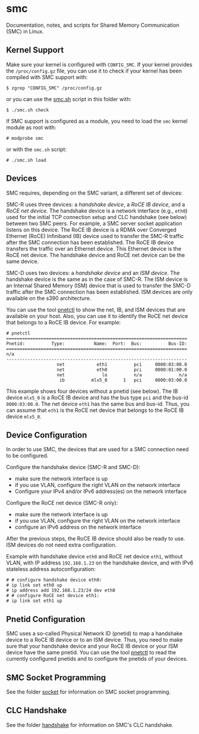 # smc

Documentation, notes, and scripts for Shared Memory Communication (SMC) in
Linux.

## Kernel Support

Make sure your kernel is configured with `CONFIG_SMC`. If your kernel provides
the `/proc/config.gz` file, you can use it to check if your kernel has been
compiled with SMC support with:

```console
$ zgrep "CONFIG_SMC" /proc/config.gz
```

or you can use the [smc.sh](smc.sh) script in this folder with:

```console
$ ./smc.sh check
```

If SMC support is configured as a module, you need to load the `smc` kernel
module as root with:

```console
# modprobe smc
```

or with the `smc.sh` script:

```console
# ./smc.sh load
```

## Devices

SMC requires, depending on the SMC variant, a different set of devices:

SMC-R uses three devices: a *handshake device*, a *RoCE IB device*, and a *RoCE
net device*. The handshake device is a network interface (e.g., `eth0`) used
for the initial TCP connection setup and CLC handshake (see below) between two
SMC peers. For example, a SMC server socket application listens on this device.
The RoCE IB device is a RDMA over Converged Ethernet (RoCE) Infiniband (IB)
device used to transfer the SMC-R traffic after the SMC connection has been
established. The RoCE IB device transfers the traffic over an Ethernet device.
This Ethernet device is the RoCE net device. The handshake device and RoCE net
device can be the same device.

SMC-D uses two devices: a *handshake device* and an *ISM device*. The handshake
device is the same as in the case of SMC-R. The ISM device is an Internal
Shared Memory (ISM) device that is used to transfer the SMC-D traffic after the
SMC connection has been established. ISM devices are only available on the s390
architecture.

You can use the tool [pnetctl](https://github.com/hwipl/pnetctl) to show the
net, IB, and ISM devices that are available on your host. Also, you can use it
to identify the RoCE net device that belongs to a RoCE IB device. For example:

```console
# pnetctl
====================================================================
Pnetid:          Type:           Name:  Port:  Bus:          Bus-ID:
====================================================================
n/a
--------------------------------------------------------------------
                   net            eth1          pci     0000:03:00.0
                   net            eth0          pci     0000:01:00.0
                   net              lo          n/a              n/a
                    ib          mlx5_0      1   pci     0000:03:00.0
```

This example shows four devices without a pnetid (see below). The IB device
`mlx5_0` is a RoCE IB device and has the bus type `pci` and the bus-id
`0000:03:00.0`. The net device `eth1` has the same bus and bus-id. Thus, you
can assume that `eth1` is the RoCE net device that belongs to the RoCE IB
device `mlx5_0`.

## Device Configuration

In order to use SMC, the devices that are used for a SMC connection need to be
configured.

Configure the handshake device (SMC-R and SMC-D):
* make sure the network interface is up
* if you use VLAN, configure the right VLAN on the network interface
* Configure your IPv4 and/or IPv6 address(es) on the network interface

Configure the RoCE net device (SMC-R only):
* make sure the network interface is up
* if you use VLAN, configure the right VLAN on the network interface
* configure an IPv6 address on the network interface

After the previous steps, the RoCE IB device should also be ready to use. ISM
devices do not need extra configuration.

Example with handshake device `eth0` and RoCE net device `eth1`, without VLAN,
with IP address `192.168.1.23` on the handshake device, and with IPv6 stateless
address autoconfiguration:

```console
# # configure handshake device eth0:
# ip link set eth0 up
# ip address add 192.168.1.23/24 dev eth0
# # configure RoCE net device eth1:
# ip link set eth1 up
```

## Pnetid Configuration

SMC uses a so-called Physical Network ID (pnetid) to map a handshake device to
a RoCE IB device or to an ISM device. Thus, you need to make sure that your
handshake device and your RoCE IB device or your ISM device have the same
pnetid. You can use the tool [pnetctl](https://github.com/hwipl/pnetctl) to
read the currently configured pnetids and to configure the pnetids of your
devices.

## SMC Socket Programming

See the folder [socket](socket/) for information on SMC socket programming.

## CLC Handshake

See the folder [handshake](handshake/) for information on SMC's CLC handshake.
